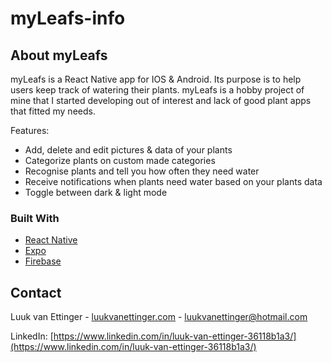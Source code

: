 # myLeafs-info

## About myLeafs

myLeafs is a React Native app for IOS & Android. Its purpose is to help users keep track of watering their plants. myLeafs is a hobby project of mine that I started developing out of interest and lack of good plant apps that fitted my needs.

Features:
* Add, delete and edit pictures & data of your plants
* Categorize plants on custom made categories
* Recognise plants and tell you how often they need water 
* Receive notifications when plants need water based on your plants data
* Toggle between dark & light mode 


### Built With

* [React Native](https://reactnative.dev)
* [Expo](https://expo.io)
* [Firebase](https://firebase.google.com)


<!-- CONTACT -->
## Contact

Luuk van Ettinger - [luukvanettinger.com](https://luukvanettinger.com) - luukvanettinger@hotmail.com

LinkedIn: [https://www.linkedin.com/in/luuk-van-ettinger-36118b1a3/](https://www.linkedin.com/in/luuk-van-ettinger-36118b1a3/)
